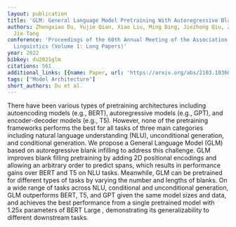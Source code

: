 ```yaml
---
layout: publication
title: 'GLM: General Language Model Pretraining With Autoregressive Blank Infilling'
authors: Zhengxiao Du, Yujie Qian, Xiao Liu, Ming Ding, Jiezhong Qiu, Zhilin Yang,
  Jie Tang
conference: 'Proceedings of the 60th Annual Meeting of the Association for Computational
  Linguistics (Volume 1: Long Papers)'
year: 2022
bibkey: du2021glm
citations: 561
additional_links: [{name: Paper, url: 'https://arxiv.org/abs/2103.10360'}]
tags: ["Model Architecture"]
short_authors: Du et al.
---
```

There have been various types of pretraining architectures including
autoencoding models (e.g., BERT), autoregressive models (e.g., GPT), and
encoder-decoder models (e.g., T5). However, none of the pretraining frameworks
performs the best for all tasks of three main categories including natural
language understanding (NLU), unconditional generation, and conditional
generation. We propose a General Language Model (GLM) based on autoregressive
blank infilling to address this challenge. GLM improves blank filling
pretraining by adding 2D positional encodings and allowing an arbitrary order
to predict spans, which results in performance gains over BERT and T5 on NLU
tasks. Meanwhile, GLM can be pretrained for different types of tasks by varying
the number and lengths of blanks. On a wide range of tasks across NLU,
conditional and unconditional generation, GLM outperforms BERT, T5, and GPT
given the same model sizes and data, and achieves the best performance from a
single pretrained model with 1.25x parameters of BERT Large , demonstrating its
generalizability to different downstream tasks.